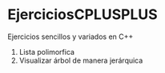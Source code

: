# EjerciciosCPLUSPLUS
Ejercicios sencillos  y variados en C++

1. Lista polimorfica
2. Visualizar árbol de manera jerárquica
